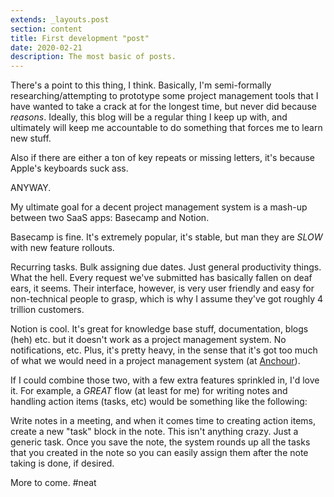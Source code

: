 ```yaml
---
extends: _layouts.post
section: content
title: First development "post"
date: 2020-02-21
description: The most basic of posts.
---
```


There's a point to this thing, I think. Basically, I'm semi-formally researching/attempting to prototype some project management tools that I have wanted to take a crack at for the longest time, but never did because *_reasons_*. Ideally, this blog will be a regular thing I keep up with, and ultimately will keep me accountable to do something that forces me to learn new stuff.

Also if there are either a ton of key repeats or missing letters, it's because Apple's keyboards suck ass.

ANYWAY.

My ultimate goal for a decent project management system is a mash-up between two SaaS apps: Basecamp and Notion.

Basecamp is fine. It's extremely popular, it's stable, but man they are *SLOW* with new feature rollouts.

Recurring tasks. Bulk assigning due dates. Just general productivity things. What the hell. Every request we've submitted has basically fallen on deaf ears, it seems. Their interface, however, is very user friendly and easy for non-technical people to grasp, which is why I assume they've got roughly 4 trillion customers.

Notion is cool. It's great for knowledge base stuff, documentation, blogs (heh) etc. but it doesn't work as a project management system. No notifications, etc.  Plus, it's pretty heavy, in the sense that it's got too much of what we would need in a project management system (at [Anchour](https://www.anchour.com)).

If I could combine those two, with a few extra features sprinkled in, I'd love it. For example, a *GREAT* flow (at least for me) for writing notes and handling action items (tasks, etc) would be something like the following:

Write notes in a meeting, and when it comes time to creating action items, create a new "task" block in the note.  This isn't anything crazy. Just a generic task. Once you save the note, the system rounds up all the tasks that you created in the note so you can easily assign them after the note taking is done, if desired.

More to come. #neat
